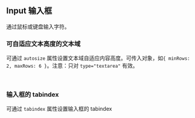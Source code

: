 <div class="demo-header">
<p class="overviewicon">
  <span class="wapi-form-span"/>
</p>

## Input 输入框

<nova-uxlink widget-name="Input"></nova-uxlink>

通过鼠标或键盘输入字符。

</div>

### 可自适应文本高度的文本域

可通过 `autosize` 属性设置文本域自适应内容高度。可传入对象，如`{ minRows: 2, maxRows: 6 }`。注意：只对 `type="textarea"` 有效。

<nova-demo-view link="input/autosize"></nova-demo-view>

<br>

### 输入框的 tabindex

可通过 `tabindex` 属性设置输入框的 tabindex

<nova-demo-view link="input/tabindex"></nova-demo-view>

<br>
